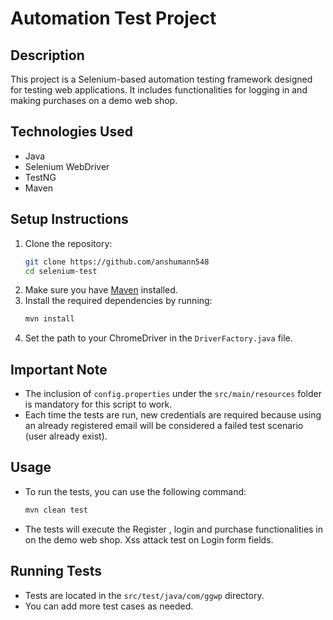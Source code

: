 # Automation Test Project

## Description
This project is a Selenium-based automation testing framework designed for testing web applications. It includes functionalities for logging in and making purchases on a demo web shop.

## Technologies Used
- Java
- Selenium WebDriver
- TestNG
- Maven

## Setup Instructions
1. Clone the repository:
   ```bash
   git clone https://github.com/anshumann548
   cd selenium-test
   ```
2. Make sure you have [Maven](https://maven.apache.org/install.html) installed.
3. Install the required dependencies by running:
   ```bash
   mvn install
   ```
4. Set the path to your ChromeDriver in the `DriverFactory.java` file.

## Important Note
- The inclusion of `config.properties` under the `src/main/resources` folder is mandatory for this script to work.
- Each time the tests are run, new credentials are required because using an already registered email will be considered a failed test scenario (user already exist).

## Usage
- To run the tests, you can use the following command:
  ```bash
  mvn clean test
  ```
- The tests will execute the 
Register , login and purchase functionalities in  on the demo web shop.
Xss attack test on Login form fields.

## Running Tests
- Tests are located in the `src/test/java/com/ggwp` directory.
- You can add more test cases as needed.
